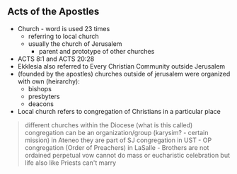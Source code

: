 ## Acts of the Apostles
- Church - word is used 23 times
	- referring to local church 
	- usually the church of Jerusalem
		- parent and prototype of other churches
- ACTS 8:1 and ACTS 20:28
- Ekklesia also referred to Every Christian Community outside Jerusalem
- (founded by the apostles) churches outside of jerusalem were organized with own (heirarchy):
	- bishops
	- presbyters
	- deacons
- Local church refers to congregation of Christians in a particular place
> different churches within the Diocese (what is this called)
> congregation
> 	can be an organization/group (karysim? - certain mission)
> 	in Ateneo they are part of SJ congregation
> 	in UST - OP congregation (Order of Preachers) 
> 	in LaSalle - Brothers are not ordained
> 		perpetual vow 
> 		cannot do mass or eucharistic celebration
> 		but life also like Priests
> 		can't marry